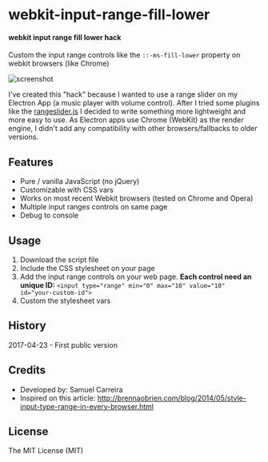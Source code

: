 # webkit-input-range-fill-lower

#### webkit input range fill lower hack

Custom the input range controls like the ```::-ms-fill-lower``` property on webkit browsers (like Chrome)

![screenshot](https://github.com/samuelcarreira/webkit-input-range-fill-lower/raw/master/sample_screenshot.PNG)

I've created this "hack" because I wanted to use a range slider on my Electron App (a music player with volume control). After I tried some plugins like the [rangeslider.js](http://rangeslider.js.org/) I decided to write something more lightweight and more easy to use.
As Electron apps use Chrome (WebKit) as the render engine, I didn't add any compatibility with other browsers/fallbacks to older versions.


## Features
* Pure / vanilla JavaScript (no jQuery) 
* Customizable with CSS vars
* Works on most recent Webkit browsers (tested on Chrome and Opera)
* Multiple input ranges controls on same page
* Debug to console

## Usage
1. Download the script file
2. Include the CSS stylesheet on your page
3. Add the input range controls on your web page. **Each control need an unique ID:**
  ``` <input type="range" min="0" max="10" value="10" id="your-custom-id"> ```
4. Custom the stylesheet vars


## History
2017-04-23 - First public version

## Credits
- Developed by: Samuel Carreira
- Inspired on this article: http://brennaobrien.com/blog/2014/05/style-input-type-range-in-every-browser.html

## License
The MIT License (MIT)
